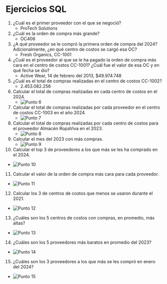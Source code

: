 # Ejercicios SQL

1. ¿Cuál es el primer proveedor con el que se negoció?
   - ProTech Solutions
2. ¿Cuál es la orden de compra más grande?
   - OC406
3. ¿A qué proveedor se le compró la primera orden de compra del 2024? Adicionalmente, ¿en qué centro de costos se cargó esa OC?
   - Fresh Organics, CC-1001
4. ¿Cuál es el proveedor al que se le ha pagado la orden de compra más cara en el centro de costos CC-1001? ¿Cuál fue el valor de esa OC y en qué fecha se dio?
   - Active Wear, 14 de febrero del 2013, $49.974.748
5. ¿Cuál es el total de compras realizadas en el centro de costos CC-1002?
   - 2.453.082.256
6. Calcular el total de compras realizadas en cada centro de costos en el 2024.
   - ![Punto 6](./resultados/6.png 'Resultado punto 6')
7. Calcular el total de compras realizadas por cada proveedor en el centro de costos CC-1003 en el año 2024.
   - ![Punto 7](./resultados/7.png 'Resultado punto 7')
8. Calcular el total de compras realizadas por cada centro de costos para el proveedor Almacén RopaViva en el 2023.
   - ![Punto 8](./resultados/8.png 'Resultado punto 8')
9. Calcular el mes del 2023 con más compras.
   - ![Punto 9](./resultados/9.png 'Resultado punto 9')
10. Calcular el top 3 de proveedores a los que más se les ha comprado en el 2024.

- ![Punto 10](./resultados/10.png 'Resultado punto 10')

11. Calcular el valor de la orden de compra más cara para cada proveedor.

- ![Punto 11](./resultados/11.png 'Resultado punto 11')

12. Calcular los 3 de centros de costos que menos se usaron durante el 2021.

- ![Punto 12](./resultados/12.png 'Resultado punto 12')

13. ¿Cuáles son los 5 centros de costos con compras, en promedio, más altas?

- ![Punto 13](./resultados/13.png 'Resultado punto 13')

14. ¿Cuáles son los 5 proveedores más baratos en promedio del 2023?

- ![Punto 14](./resultados/14.png 'Resultado punto 14')

15. ¿Cuáles son los 3 proveedores a los que más se les compró en enero del 2024?

- ![Punto 15](./resultados/15.png 'Resultado punto 15')
